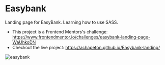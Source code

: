 # Easybank

Landing page for EasyBank. Learning how to use SASS.

- This project is a Frontend Mentors's challenge: https://www.frontendmentor.io/challenges/easybank-landing-page-WaUhkoDN
- Checkout the live project: https://achapeton.github.io/Easybank-landing/

![easybank](https://user-images.githubusercontent.com/29237868/82164668-f310a400-986e-11ea-97f8-3dcd25aae612.png)

